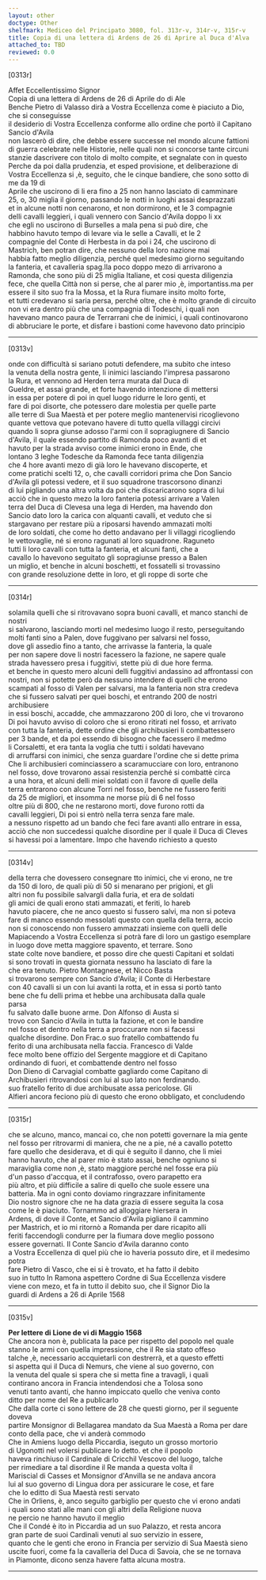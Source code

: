 ```yaml
---
layout: other
doctype: Other
shelfmark: Mediceo del Principato 3080, fol. 313r-v, 314r-v, 315r-v
title: Copia di una lettera di Ardens de 26 di Aprire al Duca d'Alva
attached_to: TBD
reviewed: 0.0
---
```


[0313r]  
  
  
Affet Eccellentissimo Signor  
Copia di una lettera di Ardens de 26 di Aprile do di Ale  
Benche Pietro di Valasso dirà a Vostra Eccellenza come è piaciuto a Dio, che si conseguisse  
il desiderio di Vostra Eccellenza conforme allo ordine che portò il Capitano Sancio d'Avila  
non lascerò di dire, che debbe essere successe nel mondo alcune fattioni  
di guerra celebrate nelle Historie, nelle quali non si concorse tante circuni  
stanzie dascrivere con titolo di molto compite, et segnalate con in questo  
Perche da poi dalla prudenzia, et esped provisione, et deliberazione di  
Vostra Eccellenza si ,è, seguito, che le cinque bandiere, che sono sotto di me da 19 di  
Aprile che uscirono di li era fino a 25 non hanno lasciato di camminare  
25, o, 30 miglia il giorno, passando le notti in luoghi assai desprazzati  
et in alcune notti non cenarono, et non dormirono, et le 3 compagnie  
delli cavalli leggieri, i quali vennero con Sancio d'Avila doppo li xx  
che egli no uscirono di Burselles a mala pena si può dire, che  
habbino havuto tempo di levare via le selle a Cavalli, et le 2  
compagnie del Conte di Herbesta in da poi i 24, che uscirono di  
Mastrich, ben potran dire, che nessuno della loro nazione mai  
habbia fatto meglio diligenzia, perché quel medesimo giorno seguitando  
la fanteria, et cavalleria spag.lla poco doppo mezo di arrivarono a  
Ramonda, che sono più di 25 miglia Italiane, et cosi questa diligenzia  
fece, che quella Città non si perse, che al parer mio ,è, importantiss.ma per  
essere il sito suo fra la Mossa, et la Rura fiumare insito molto forte,  
et tutti credevano si saria persa, perché oltre, che è molto grande di circuito  
non vi era dentro più che una compagnia di Todeschi, i quali non  
havevano manco paura de Terrarrani che de inimici, i quali continovarono  
di abbruciare le porte, et disfare i bastioni come havevono dato principio  
  
---  

[0313v]  
  
  
onde con difficultà si sariano potuti defendere, ma subito che inteso  
la venuta della nostra gente, li inimici lasciando l'impresa passarono  
la Rura, et vennono ad Herden terra murata dal Duca di  
Gueldre, et assai grande, et forte havendo intenzione di mettersi  
in essa per potere di poi in quel luogo ridurre le loro genti, et  
fare di poi disorte, che potessero dare molestia per quelle parte  
alle terre di Sua Maestà et per potere meglio mantenervisi ricoglievono  
quante vettova que potevano havere di tutto quella villaggi circivi  
quando li sopra giunse adosso l'armi con il sopragiugnere di Sancio  
d'Avila, il quale essendo partito di Ramonda poco avanti di et  
havuto per la strada avviso come inimici erono in Ende, che  
lontano 3 leghe Todesche da Ramonda fece tanta diligenzia  
che 4 hore avanti mezo di già loro le havevano discoperte, et  
come pratichi scelti 12, o, che cavalli corridori prima che Don Sancio  
d'Avila gli potessi vedere, et il suo squadrone trascorsono dinanzi  
di lui pigliando una altra volta da poi che discaricarono sopra di lui  
acciò che in questo mezo la loro fanteria potessi arrivare a Valen  
terra del Duca di Clevesa una lega di Herden, ma havendo don  
Sancio dato loro la carica con alquanti cavalli, et veduto che si  
stargavano per restare più a riposarsi havendo ammazati molti  
de loro soldati, che come ho detto andavano per li villaggi ricogliendo  
le vettovaglie, né si erono ragunati al loro squadrone. Raguneto  
tutti li loro cavalli con tutta la fanteria, et alcuni fanti, che a  
cavallo lo havevono seguitato gli sopragiunse presso a Balen  
un miglio, et benche in alcuni boschetti, et fossatelli si trovassino  
con grande resoluzione dette in loro, et gli roppe di sorte che  
  
---  

[0314r]  
  
  
solamila quelli che si ritrovavano sopra buoni cavalli, et manco stanchi de nostri  
si salvarono, lasciando morti nel medesimo luogo il resto, perseguitando  
molti fanti sino a Palen, dove fuggivano per salvarsi nel fosso,  
dove gli assedio fino a tanto, che arrivasse la fanteria, la quale  
per non sapere dove li nostri facessero la fazione, ne sapere quale  
strada havessero presa i fuggitivi, stette più di due hore ferma.  
et benche in questo mero alcuni delli fuggitivi andassino ad affrontassi con  
nostri, non si potette però da nessuno intendere di quelli che erono  
scampati al fosso di Valen per salvarsi, ma la fanteria non stra credeva  
che si fussero salvati per quei boschi, et entrando 200 de nostri archibusiere  
in essi boschi, accadde, che ammazzarono 200 di loro, che vi trovarono  
Di poi havuto avviso di coloro che si erono ritirati nel fosso, et arrivato  
con tutta la fanteria, dette ordine che gli archibusieri li combattessero  
per 3 bande, et da poi essendo di bisogno che facessero il medmo  
li Corsaletti, et era tanta la voglia che tutti i soldati havevano  
di arruffarsi con inimici, che senza guardare l'ordine che si dette prima  
Che li archibusieri cominciassero a scaramucciare con loro, entranono  
nel fosso, dove trovarono assai resistenzia perché si combattè circa  
a una hora, et alcuni delli miei soldati con il favore di quelle della  
terra entrarono con alcune Torri nel fosso, benche ne fussero feriti  
da 25 de migliori, et insomma ne morse più di 6 nel fosso  
oltre più di 800, che ne restarono morti, dove furono rotti da  
cavalli leggieri, Di poi si entrò nella terra senza fare male.  
a nessuno rispetto ad un bando che feci fare avanti allo entrare in essa,  
acciò che non succedessi qualche disordine per il quale il Duca di Cleves  
si havessi poi a lamentare. Impo che havendo richiesto a questo  
  
---  

[0314v]  
  
  
della terra che dovessero consegnare tto inimici, che vi erono, ne tre  
da 150 di loro, de quali più di 50 si menarano per prigioni, et gli  
altri non fu possibile salvargli dalla furia, et era de soldati  
gli amici de quali erono stati ammazati, et feriti, lo hareb  
havuto piacere, che ne anco questo si fussero salvi, ma non si poteva  
fare di manco essendo messolati questo con quella della terra, accio  
non si conoscendo non fussero ammazzati insieme con quelli delle  
Mapiacendo a Vostra Eccellenza si potrà fare di loro un gastigo esemplare  
in luogo dove metta maggiore spavento, et terrare. Sono  
state colte nove bandiere, et posso dire che questi Capitani et soldati  
si sono trovati in questa giornata nessuno ha lasciato di fare la  
che era tenuto. Pietro Montagnese, et Nicco Basta  
si trovarono sempre con Sancio d'Avila; il Conte di Herbestare  
con 40 cavalli si un con lui avanti la rotta, et in essa si portò tanto  
bene che fu delli prima et hebbe una archibusata dalla quale  
parsa  
fu salvato dalle buone arme. Don Alfonso di Austa si  
trovo con Sancio d'Avila in tutta la fazione, et con le bandire  
nel fosso et dentro nella terra a proccurare non si facessi  
qualche disordine. Don Frac.o suo fratello combattendo fu  
ferito di una archibusata nella faccia. Francesco di Valde  
fece molto bene offizio del Sergente maggiore et di Capitano  
ordinando di fuori, et combattende dentro nel fosso  
Don Dieno di Carvagial combatte gagliardo come Capitano di  
Archibusieri ritrovandosi con lui al suo lato non ferdinando.  
suo fratello ferito di due archibusate assa pericolose. Gli  
Alfieri ancora feciono più di questo che erono obbligato, et concludendo  
  
---  

[0315r]  
  
  
che se alcuno, manco, mancai co, che non potetti governare la mia gente  
nel fosso per ritrovarmi di maniera, che ne a pie, né a cavallo potetto  
fare quello che desiderava, et di qui è seguito il danno, che li miei  
hanno havuto, che al parer mio è stato assai, benche ogniuno si  
maraviglia come non ,è, stato maggiore perché nel fosse era più  
d'un passo d'accqua, et il contrafosso, overo parapetto era  
più altro, et più difficile a salire di quello che suole essere una  
batteria. Ma in ogni conto doviamo ringrazzare infinitamente  
Dio nostro signore che ne ha data grazia di essere seguita la cosa  
come le è piaciuto. Tornammo ad alloggiare hiersera in  
Ardens, di dove il Conte, et Sancio d'Avila pigliano il cammino  
per Mastrich, et io mi ritornò a Romanda per dare ricapito alli  
feriti faccendogli condurre per la fiumara dove meglio possono  
essere governati. Il Conte Sancio d'Avila daranno conto  
a Vostra Eccellenza di quel più che io haveria possuto dire, et il medesimo potra  
fare Pietro di Vasco, che ei si è trovato, et ha fatto il debito  
suo in tutto In Ramona aspettero Cordne di Sua Eccellenza visdere  
viene con mezo, et fa in tutto il debito suo, che il Signor Dio la  
guardi di Ardens a 26 di Aprile 1568  
  
---  

[0315v]  
  
  
<strong>Per lettere di Lione de vi di Maggio 1568</strong>  
Che ancora non è, publicata la pace per rispetto del popolo nel quale  
stanno le armi con quella impressione, che il Re sia stato offeso  
talche ,è, necessario accquietarli con destrerrà, et a questo effetti  
si aspetta qui il Duca di Nemurs, che viene al suo governo, con  
la venuta del quale si spera che si metta fine a travagli, i quali  
contirano ancora in Francia intendendosi che a Tolosa sono  
venuti tanto avanti, che hanno impiccato quello che veniva conto  
ditto per nome del Re a publicarlo  
Che dalla corte ci sono lettere de 28 che questi giorno, per il seguente doveva  
partire Monsignor di Bellagarea mandato da Sua Maestà a Roma per dare  
conto della pace, che vi anderà commodo  
Che in Amiens luogo della Piccardia, iseguto un grosso mortorio  
di Ugonotti nel volersi publicare lo detto. et che il popolo  
haveva rinchiuso il Cardinale di Cricchil Vescovo del luogo, talche  
per rimediare a tal disordine il Re manda a questa volta il  
Mariscial di Casses et Monsignor d'Anvilla se ne andava ancora  
lui al suo governo di Lingua dora per assicurare le cose, et fare  
che lo editto di Sua Maestà resti servato  
Che in Orliens, è, anco seguito garbiglio per questo che vi erono andati  
i quali sono stati alle mani con gli altri della Religione nuova  
ne percio ne hanno havuto il meglio  
Che il Condé è ito in Piccardia ad un suo Palazzo, et resta ancora  
gran parte de suoi Cardinali venuti al suo servizio in essere,  
quanto che le genti che erono in Francia per servizio di Sua Maestà sieno  
uscite fuori, come fa la cavalleria del Duca di Savoia, che se ne tornava  
in Piamonte, dicono senza havere fatta alcuna mostra.  
  
---  

